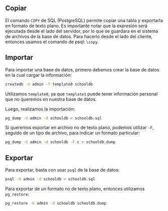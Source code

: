 ## Copiar

El comando `COPY` de SQL (PostgreSQL) permite copiar una tabla y exportarla en formato de texto plano. Es importante notar que la expresión será ejecutada desde el lado del servidor, por lo que se guardara en el sistema de archivos de la base de datos. Para hacerlo desde el lado del cliente, entonces usamos el comando de psql: `\copy`.

## Importar

Para importar una base de datos, primero debemos crear la base de datos en la cual cargar la información:

```bash
createdb -U admin -T template0 schooldb
```

Utilizamos `template0`, ya que `template1` puede tener información personal que no queremos en nuestra base de datos.

Luego, realizamos la importación:

```bash
pg_dump -U admin -d schooldb < schooldb.sql
```

Si queremos exportar en archivo no de texto plano, podemos utilizar `-F`, seguido de un tipo de archivo, para indicar un formato particular:

```bash
pg_dump -U admin -d schooldb -F c > schooldb.dump
```

## Exportar

Para exportar, basta con usar `psql` de la base de datos:

```bash
psql -U admin -d schooldb > schooldb.sql
```

Para exportar de un formato no de texto plano, entonces utilizamos `pg_restore`:

```bash
pg_restore -U admin -d schooldb schooldb.dump
```
